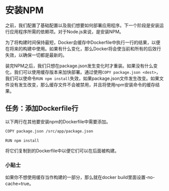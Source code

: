 # 安装NPM
之前，我们配置了基础配置以及我们想要如何部署应用程序。下一个阶段是安装运行应用程序所需的依赖项。对于Node.js来说，是安装NPM。

为了将构建时间保持最短，Docker会缓存中Dockerfile中执行一行的结果，以便在将来的构建中使用。如果有什么变化，那么Docker将会使当前和所有的后效行失效，以确保一切都是最新的。

装完NPM之后，我们只想在package.json发生变化时才重装。如果没有什么变化，我们可以使用缓存版本来加快部署。通过使用`COPY package.json <dest>`，我们可以使命令`RUN npm install`失效，如果package.json文件发生改变。如果文件没有发生改变，那么缓存文件不会被禁用，并且将使用npm安装命令的缓存结果。

## 任务：添加Dockerfile行
以下两行在其他要安装npm的Dockerfile中需要添加。
```bash
COPY package.json /src/app/package.json
​
RUN npm install
```
将它们复制到的Dockerfile中以便它们可以在后面被构建。
### 小贴士
如果你不想使用缓存当作构建的一部分，那么就在docker build里面设置-no-cache=true。